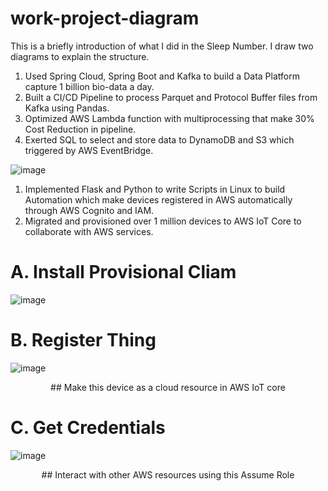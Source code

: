 # work-project-diagram
This is a briefly introduction of what I did in the Sleep Number. I draw two diagrams to explain the structure.  

1. Used Spring Cloud, Spring Boot and Kafka to build a Data Platform capture 1 billion bio-data a day.  
2. Built a CI/CD Pipeline to process Parquet and Protocol Buffer files from Kafka using Pandas.  
3. Optimized AWS Lambda function with multiprocessing that make 30% Cost Reduction in pipeline.  
4. Exerted SQL to select and store data to DynamoDB and S3 which triggered by AWS EventBridge.  

![image](https://github.com/TotallyNewGuy/work-project-diagram/blob/main/sleep%20number%201.png)

1. Implemented Flask and Python to write Scripts in Linux to build Automation which make devices registered in AWS automatically through AWS Cognito and IAM.  
2. Migrated and provisioned over 1 million devices to AWS IoT Core to collaborate with AWS services.  

# A. Install Provisional Cliam
![image](https://github.com/TotallyNewGuy/work-project-diagram/blob/main/sleep%20number%20A)

# B. Register Thing
![image](https://github.com/TotallyNewGuy/work-project-diagram/blob/main/sleep%20number%20B)

<p align="center">## Make this device as a cloud resource in AWS IoT core</p>

# C. Get Credentials
![image](https://github.com/TotallyNewGuy/work-project-diagram/blob/main/sleep%20number%20C.png)

<p align="center">## Interact with other AWS resources using this Assume Role</p>


